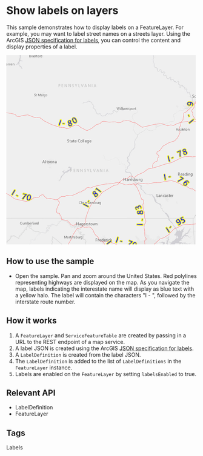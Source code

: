 # Show labels on layers

This sample demonstrates how to display labels on a FeatureLayer. For example, you may want to label street names on a streets layer. Using the ArcGIS [JSON specification for labels](https://developers.arcgis.com/web-map-specification/objects/labelingInfo/), you can control the content and display properties of a label.

![](screenshot.png)

## How to use the sample
- Open the sample. Pan and zoom around the United States. Red polylines representing highways are displayed on the map. As you navigate the map, labels indicating the interestate name will display as blue text with a yellow halo. The label will contain the characters "I - ", followed by the interstate route number.

## How it works
1. A `FeatureLayer` and `ServiceFeatureTable` are created by passing in a URL to the REST endpoint of a map service.
2. A label JSON is created using the ArcGIS [JSON specification for labels](https://developers.arcgis.com/web-map-specification/objects/labelingInfo/).
3. A `LabelDefinition` is created from the label JSON.
4. The `LabelDefinition` is added to the list of `LabelDefinitions` in the `FeatureLayer` instance.
5. Labels are enabled on the `FeatureLayer` by setting `labelsEnabled` to true.

## Relevant API
 - LabelDefinition
 - FeatureLayer

## Tags
Labels
